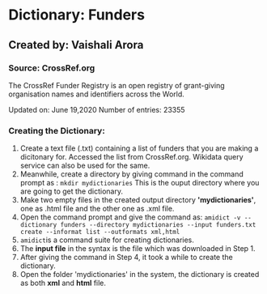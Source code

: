 # Dictionary: Funders
## Created by: Vaishali Arora

### Source: CrossRef.org

The CrossRef Funder Registry is an open registry of grant-giving organisation names and identifiers across the World.

Updated on: June 19,2020
Number of entries: 23355

### Creating the Dictionary:
1. Create a text file (.txt) containing a list of funders that you are making a dicitonary for. Accessed the list from CrossRef.org. Wikidata query service can also be used for the same.
2. Meanwhile, create a directory by giving command in the command prompt as : `mkdir mydictionaries` This is the ouput directory where you are going to get the dictionary.
3. Make two empty files in the created output directory **'mydictionaries'**, one as .html file and the other one as .xml file.
4. Open the command prompt and give the command as: `amidict -v --dictionary funders --directory mydictionaries --input funders.txt create --informat list --outformats xml,html`
5. `amidict`is a command suite for creating dictionaries.
6. The **input file** in the syntax is the file which was downloaded in Step 1.
7. After giving the command in Step 4, it took a while to create the dictionary.
8. Open the folder 'mydictionaries' in the system, the dictionary is created as both **xml** and **html** file.
